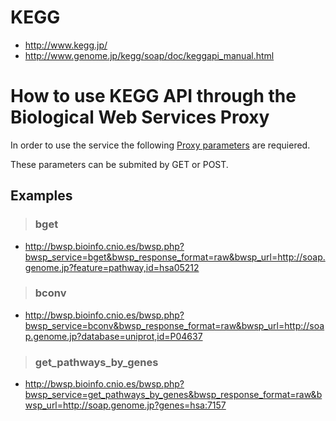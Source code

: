 # KEGG #

  * http://www.kegg.jp/
  * http://www.genome.jp/kegg/soap/doc/keggapi_manual.html

# How to use KEGG API through the Biological Web Services Proxy #

In order to use the service the following [Proxy parameters](http://code.google.com/p/bwsproxy/wiki/parameters) are requiered.

These parameters can be submited by GET or POST.

## Examples ##

> ### bget ###
  * http://bwsp.bioinfo.cnio.es/bwsp.php?bwsp_service=bget&bwsp_response_format=raw&bwsp_url=http://soap.genome.jp?feature=pathway,id=hsa05212

> ### bconv ###
  * http://bwsp.bioinfo.cnio.es/bwsp.php?bwsp_service=bconv&bwsp_response_format=raw&bwsp_url=http://soap.genome.jp?database=uniprot,id=P04637

> ### get\_pathways\_by\_genes ###
  * http://bwsp.bioinfo.cnio.es/bwsp.php?bwsp_service=get_pathways_by_genes&bwsp_response_format=raw&bwsp_url=http://soap.genome.jp?genes=hsa:7157